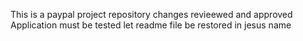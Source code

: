 This is a paypal project repository
changes revieewed and approved
Application must be tested
let readme file be restored in jesus name
